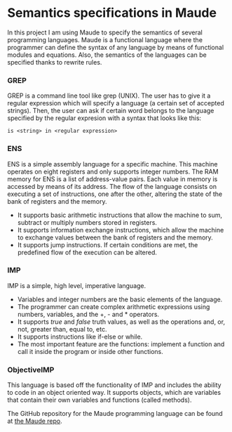 # Semantics specifications in Maude
In this project I am using Maude to specify the semantics of several programming languages. Maude is a functional language where the programmer can define the syntax of any language by means of functional modules and equations. Also, the semantics of the languages can be specified thanks to rewrite rules.

### **GREP**
GREP is a command line tool like grep (UNIX). The user has to give it a regular expression which will specify a language (a certain set of accepted strings). Then, the user can ask if certain word belongs to the language specified by the regular expresion with a syntax that looks like this:

```is <string> in <regular expression>```

### **ENS**
ENS is a simple assembly language for a specific machine. This machine operates on eight registers and only supports integer numbers. The RAM memory for ENS is a list of address-value pairs. Each value in memory is accessed by means of its address. The flow of the language consists on executing a set of instructions, one after the other, altering the state of the bank of registers and the memory.

* It supports basic arithmetic instructions that allow the machine to sum, subtract or multiply numbers stored in registers.
* It supports information exchange instructions, which allow the machine to exchange values between the bank of registers and the memory.
* It supports jump instructions. If certain conditions are met, the predefined flow of the execution can be altered.

### **IMP**
IMP is a simple, high level, imperative language. 

* Variables and integer numbers are the basic elements of the language.
* The programmer can create complex arithmetic expressions using numbers, variables, and the +, - and * operators.
* It supports _true_ and _false_ truth values, as well as the operations and, or, not, greater than, equal to, etc.
* It supports instructions like if-else or while.
* The most important feature are the functions: implement a function and call it inside the program or inside other functions.

### **ObjectiveIMP**
This language is based off the functionality of IMP and includes the ability to code in an object oriented way. It supports objects, which are variables that contain their own variables and functions (called methods).

The GitHub repository for the Maude programming language can be found at [the Maude repo](https://github.com/maude-team/maude).

